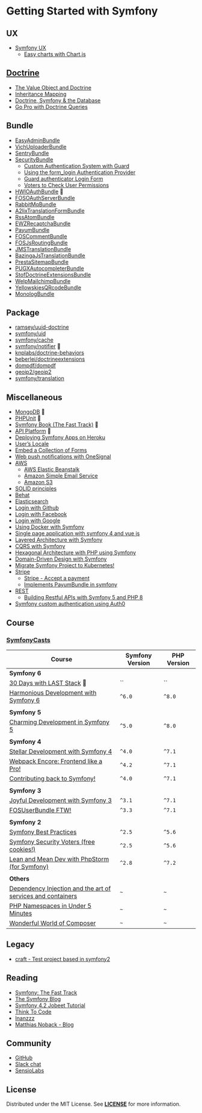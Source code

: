 # Getting Started with Symfony

## UX
- [Symfony UX](https://github.com/habibun/symfony-ux)
  - [Easy charts with Chart.js](https://github.com/habibun/symfony-ux/tree/jakub-tobiasz)


## [Doctrine]((https://github.com/habibun/symfony-doctrine))
  - [The Value Object and Doctrine](https://github.com/habibun/symfony-doctrine/tree/feature-value-object)
  - [Inheritance Mapping](https://github.com/habibun/symfony-doctrine/tree/feature-inheritance-mapping)
  - [Doctrine, Symfony & the Database](https://github.com/habibun/symfony-doctrine/tree/symfony-doctrine)
  - [Go Pro with Doctrine Queries](https://github.com/habibun/symfony-doctrine/tree/doctrine-queries)


## Bundle
- [EasyAdminBundle](https://github.com/habibun/easy-admin-bundle)
- [VichUploaderBundle](https://github.com/habibun/vich-uploader-bundle)
- [SentryBundle](https://github.com/habibun/sentry-symfony)
- [SecurityBundle](https://github.com/symfony/security-bundle)
  - [Custom Authentication System with Guard](https://github.com/habibun/symfony-security/tree/feature-custom-authentication-system-with-guard)
  - [Using the form_login Authentication Provider](https://github.com/habibun/symfony-security/tree/feature-form-login-authenticator)
  - [Guard authenticator Login Form](https://github.com/habibun/symfony-security/tree/feature-form-login)
  - [Voters to Check User Permissions](https://github.com/habibun/symfony-security/tree/feature-voter)
- [HWIOAuthBundle](https://github.com/habibun/hwio-auth-bundle)  :construction:  
- [FOSOAuthServerBundle](https://github.com/habibun/fos-oauth-server-bundle)
- [RabbitMqBundle](https://github.com/habibun/rabbit-mq-bundle)
- [A2lixTranslationFormBundle](https://github.com/habibun/a2lix-translation-form-bundle)
- [RssAtomBundle](https://github.com/habibun/debril-rss-atom-bundle)
- [EWZRecaptchaBundle](https://github.com/habibun/excelwebzone-recaptcha-bundle)
- [PayumBundle](https://github.com/habibun/payum-payum-bundle)
- [FOSCommentBundle](https://github.com/habibun/fos-comment-bundle)
- [FOSJsRoutingBundle](https://github.com/habibun/fos-js-routing-bundle)
- [JMSTranslationBundle](https://github.com/habibun/jms-translation-bundle)
- [BazingaJsTranslationBundle](https://github.com/habibun/willdurand-js-translation-bundle)
- [PrestaSitemapBundle](https://github.com/habibun/presta-sitemap-bundle)
- [PUGXAutocompleterBundle](https://github.com/habibun/pugx-autocompleter-bundle)
- [StofDoctrineExtensionsBundle](https://github.com/habibun/stof-doctrine-extensions-bundle)
- [WelpMailchimpBundle](https://github.com/habibun/welp-mailchimp-bundle)
- [YellowskiesQRcodeBundle](https://github.com/habibun/yellowskies-qr-code-bundle)
- [MonologBundle](https://github.com/habibun/symfony-monolog-bundle)


## Package  
- [ramsey/uuid-doctrine](https://github.com/habibun/ramsey-uuid-doctrine)
- [symfony/uid](https://github.com/habibun/symfony-uid)
- [symfony/cache](https://github.com/habibun/symfony-cache)
- [symfony/notifier](https://github.com/habibun/symfony-notifier) :construction:  
- [knplabs/doctrine-behaviors](https://github.com/habibun/a2lix-translation-form-bundle)
- [beberlei/doctrineextensions](https://github.com/habibun/beberlei-doctrine-extensions)
- [dompdf/dompdf](https://github.com/habibun/dompdf-dompdf)
- [geoip2/geoip2](https://github.com/habibun/geoip2-geoip2)
- [symfony/translation](https://github.com/habibun/symfony-translation)


## Miscellaneous
- [MongoDB](https://github.com/habibun/symfony-mongodb)  :construction:
- [PHPUnit](https://github.com/habibun/symfony-phpunit)  :construction:  
- [Symfony Book (The Fast Track)](https://github.com/habibun/symfony-book)  :construction:  
- [API Platform](https://github.com/habibun/symfony-api-platform)  :construction: 
- [Deploying Symfony Apps on Heroku](https://github.com/habibun/symfony-heroku)
- [User’s Locale](https://github.com/habibun/symfony-user-locale)
- [Embed a Collection of Forms](https://github.com/habibun/symfony-collection-of-forms)
- [Web push notifications with OneSignal](https://github.com/habibun/symfony-one-signal)
- [AWS](https://github.com/habibun/aws)
  - [AWS Elastic Beanstalk](https://github.com/habibun/aws/tree/feature-elastic-beanstalk)
  - [Amazon Simple Email Service](https://github.com/habibun/symfony-notifier)
  - [Amazon S3](https://github.com/habibun/vich-uploader-bundle)
- [SOLID principles](https://github.com/habibun/symfony-solid)
- [Behat](https://github.com/habibun/behat)
- [Elasticsearch](https://github.com/habibun/elasticsearch)
- [Login with Github](https://github.com/habibun/login-with-github)
- [Login with Facebook](https://github.com/habibun/login-with-facebook)
- [Login with Google](https://github.com/habibun/login-with-google)
- [Using Docker with Symfony](https://github.com/habibun/symfony-docker)
- [Single page application with symfony 4 and vue js](https://github.com/habibun/symfony-vue)
- [Layered Architecture with Symfony](https://github.com/habibun/symfony-layered)
- [CQRS with Symfony](https://github.com/habibun/cqrs)
- [Hexagonal Architecture with PHP using Symfony](https://github.com/habibun/hexagonal-architecture)
- [Domain-Driven Design with Symfony](https://github.com/habibun/symfony-ddd)
- [Migrate Symfony Project to Kubernetes!](https://github.com/habibun/kubernetes)
- [Stripe](https://github.com/habibun/stripe)
  - [Stripe - Accept a payment](https://github.com/habibun/stripe/tree/gary-clarke)
  - [Implements PayumBundle in symfony](https://github.com/habibun/payum-payum-bundle)
- [REST](https://github.com/habibun/symfony-rest)
  - [Building Restful APIs with Symfony 5 and PHP 8](https://github.com/habibun/symfony-rest/tree/hantsy)
- [Symfony custom authentication using Auth0](https://github.com/habibun/symfony-auth0)


## Course
###  [SymfonyCasts](https://github.com/habibun/symfony-casts)
| Course                                                                                 | Symfony Version | PHP Version |
|----------------------------------------------------------------------------------------|-----------------|-------------|
| **Symfony 6**                                                                          |                 |             |
| [30 Days with LAST Stack][sc_last_stack]  :construction:                               | ``              | ``          |
| [Harmonious Development with Symfony 6][sc_symfony6]                                   | `^6.0`          | `^8.0`      |
|                                                                                        |                 |             |
| **Symfony 5**                                                                          |                 |             |
| [Charming Development in Symfony 5][sc_symfony5]                                       | `^5.0`          | `^8.0`      |
|                                                                                        |                 |             |
| **Symfony 4**                                                                          |                 |             |
| [Stellar Development with Symfony 4][sc_symfony4]                                      | `^4.0`          | `^7.1`      |
| [Webpack Encore: Frontend like a Pro!][sc_webpack_encore]                              | `^4.2`          | `^7.1`      |
| [Contributing back to Symfony!][sc_contributing]                                       | `^4.0`          | `^7.1`      |
|                                                                                        |                 |             |
| **Symfony 3**                                                                          |                 |             |
| [Joyful Development with Symfony 3][sc_symfony3]                                       | `^3.1`          | `^7.1`      |
| [FOSUserBundle FTW!][sc_fosuserbundle]                                                 | `^3.3`          | `^7.1`      |
|                                                                                        |                 |             |
| **Symfony 2**                                                                          |                 |             |
| [Symfony Best Practices][sc_symfony_best_practices]                                    | `^2.5`          | `^5.6`      |
| [Symfony Security Voters (free cookies!)][sc_symfony_voters]                           | `^2.5`          | `^5.6`      |
| [Lean and Mean Dev with PhpStorm &#40;for Symfony&#41;][sc_phpstorm]                   | `^2.8`          | `^7.2`      |
|                                                                                        |                 |             |
| **Others**                                                                             |                 |             |
| [Dependency Injection and the art of services and containers][sc_dependency_injection] | `~`             | `~`         |
| [PHP Namespaces in Under 5 Minutes][sc_php_namespaces]                                 | `~`             | `~`         |
| [Wonderful World of Composer][sc_composer]                                             | `~`             | `~`         |



## Legacy
- [craft - Test project based in symfony2](https://github.com/habibun/craft)


## Reading
- [Symfony: The Fast Track](https://symfony.com/book)
- [The Symfony Blog](https://symfony.com/blog/)
- [Symfony 4.2 Jobeet Tutorial](https://jobeet-tutorial.readthedocs.io/en/latest/)
- [Think To Code](https://www.thinktocode.com/)
- [Inanzzz](http://www.inanzzz.com/index.php/posts/symfony)
- [Matthias Noback - Blog](https://matthiasnoback.nl/)


## Community
- [GitHub](https://github.com/symfony/symfony/discussions)
- [Slack chat](https://symfony.com/slack)
- [SensioLabs](https://sensiolabs.com/)


## License
Distributed under the MIT License. See **[LICENSE][license]** for more information.  


[//]: # (Links)
[license]: https://github.com/habibun/symfony/blob/main/LICENSE



[//]: # (# Course Link)
[sc]: https://symfonycasts.com/

[//]: # (Symfony 6)
[sc_last_stack]: https://github.com/habibun/sc-last-stack
[sc_symfony6]: https://github.com/habibun/symfony-casts/tree/symfony6

[//]: # (Symfony 5)
[sc_symfony5]: https://github.com/habibun/symfony-casts/tree/symfony5

[//]: # (Symfony 4)
[sc_symfony4]: https://github.com/habibun/symfony-casts/tree/symfony4
[sc_webpack_encore]: https://github.com/habibun/symfony-casts/tree/webpack-encore
[sc_contributing]: https://github.com/habibun/symfony-casts/tree/contributing

[//]: # (Symfony 3)
[sc_symfony3]: https://github.com/habibun/symfony-casts/tree/symfony3
[sc_fosuserbundle]: https://github.com/habibun/symfony-casts/tree/fosuserbundle


[//]: # (Symfony 2)
[sc_symfony_best_practices]: https://github.com/habibun/symfony-casts/tree/symfony-best-practices
[sc_symfony_voters]: https://github.com/habibun/symfony-casts/tree/symfony-voters


[//]: # (Others)
[sc_phpstorm]: https://github.com/habibun/symfony-casts/tree/phpstorm
[sc_dependency_injection]: https://github.com/habibun/symfony-casts/tree/dependency-injection
[sc_php_namespaces]: https://github.com/habibun/symfony-casts/tree/php-namespaces
[sc_composer]: https://github.com/habibun/symfony-casts/tree/composer  

